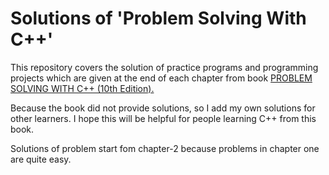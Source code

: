 # Solutions of 'Problem Solving With C++'
This repository covers the solution of practice programs and programming projects which are given at the end of each chapter from book [PROBLEM SOLVING WITH C++ (10th Edition).](https://thinkchina-thinkchina.blogspot.com/2019/08/pdfproblem-solving-with-c-10th.html) 

Because the book did not provide solutions, so I add my own solutions for other learners.
I hope this will be helpful for people learning C++ from this book. 

Solutions of problem start fom chapter-2 because problems in chapter one are quite easy.
